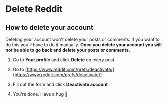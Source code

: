 # Delete Reddit

## How to delete your account

Deleting your account won't delete your posts or comments. If you want to do this you'll have to do it manually. **Once you delete your account you will not be able to go back and delete your posts or comments.**

1.  Go to **Your profile** and click **Delete** on every post.

2. Go to [https://www.reddit.com/prefs/deactivate/](https://www.reddit.com/prefs/deactivate/)

3. Fill out the form and click **Deactivate account**

4. You're done. Have a hug 🤗
